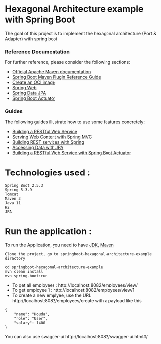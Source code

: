 # Hexagonal Architecture example with Spring Boot

The goal of this project is to implement the hexagonal architecture (Port & Adapter) with spring boot

### Reference Documentation
For further reference, please consider the following sections:

* [Official Apache Maven documentation](https://maven.apache.org/guides/index.html)
* [Spring Boot Maven Plugin Reference Guide](https://docs.spring.io/spring-boot/docs/2.5.3/maven-plugin/reference/html/)
* [Create an OCI image](https://docs.spring.io/spring-boot/docs/2.5.3/maven-plugin/reference/html/#build-image)
* [Spring Web](https://docs.spring.io/spring-boot/docs/2.5.3/reference/htmlsingle/#boot-features-developing-web-applications)
* [Spring Data JPA](https://docs.spring.io/spring-boot/docs/2.5.3/reference/htmlsingle/#boot-features-jpa-and-spring-data)
* [Spring Boot Actuator](https://docs.spring.io/spring-boot/docs/2.5.3/reference/htmlsingle/#production-ready)

### Guides
The following guides illustrate how to use some features concretely:

* [Building a RESTful Web Service](https://spring.io/guides/gs/rest-service/)
* [Serving Web Content with Spring MVC](https://spring.io/guides/gs/serving-web-content/)
* [Building REST services with Spring](https://spring.io/guides/tutorials/bookmarks/)
* [Accessing Data with JPA](https://spring.io/guides/gs/accessing-data-jpa/)
* [Building a RESTful Web Service with Spring Boot Actuator](https://spring.io/guides/gs/actuator-service/)



# Technologies used :
    Spring Boot 2.5.3
    Spring 5.3.9
    Tomcat 
    Maven 3
    Java 11
    H2
    JPA
    
# Run the application :

To run the Application, you need to have [JDK](http://www.oracle.com/technetwork/java/javase/downloads/index.html), [Maven](https://maven.apache.org/) 

```
Clone the project, go to springboot-hexagonal-architecture-example diractory

cd springboot-hexagonal-architecture-example
mvn clean install
mvn spring-boot:run
```

- To get all employees : http://localhost:8082/employees/view/
- To get employee 1 : http://localhost:8082/employees/view/1
- To create a new emplyee, use the URL http://localhost:8082/employees/create with a payload like this
```
{
    "name": "Houda",
    "role": "User",
    "salary": 1400
}
```

You can also use swagger-ui
http://localhost:8082/swagger-ui.html#/ 
